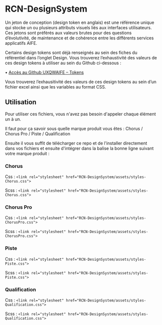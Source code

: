# RCN-DesignSystem
 
Un jeton de conception (design token en anglais) est une référence unique qui stocke un ou plusieurs attributs visuels liés aux interfaces utilisateurs. Ces jetons sont préférés aux valeurs brutes pour des questions d’évolutivité, de maintenance et de cohérence entre les différents services applicatifs AIFE.

Certains design tokens sont déjà renseignés au sein des fiches du référentiel dans l’onglet Design. Vous trouverez l’exhaustivité des valeurs de ces design tokens à utiliser au sein du Github ci-dessous :

• [Accès au Github UXQWAIFE – Tokens](https://github.com/UXQWAIFE/RCN-Tokens)

Vous trouverez l’exhausitivité des valeurs de ces design tokens au sein d’un fichier excel ainsi que les variables au format CSS.


## Utilisation 

Pour utiliser ces fichiers, vous n'avez pas besoin d'appeler chaque élément un à un. 

Il faut pour ça savoir sous quelle marque produit vous êtes : Chorus / Chorus Pro / Piste / Qualification

Ensuite il vous suffit de télécharger ce repo et de l'installer directement dans vos fichiers et ensuite d'intégrer dans la balise <head> la bonne ligne suivant votre marque produit : 

### Chorus

Css : 
`<link rel="stylesheet" href="RCN-DesignSystem/assets/styles-Chorus.css">`

Scss : 
`<link rel="stylesheet" href="RCN-DesignSystem/assets/styles-Chorus.css">`

### Chorus Pro

Css : 
`<link rel="stylesheet" href="RCN-DesignSystem/assets/styles-ChorusPro.css">`

Scss : 
`<link rel="stylesheet" href="RCN-DesignSystem/assets/styles-ChorusPro.css">`

### Piste

Css : 
`<link rel="stylesheet" href="RCN-DesignSystem/assets/styles-Piste.css">`

Scss : 
`<link rel="stylesheet" href="RCN-DesignSystem/assets/styles-Piste.css">`

### Qualification

Css : 
`<link rel="stylesheet" href="RCN-DesignSystem/assets/styles-Qualification.css">`

Scss : 
`<link rel="stylesheet" href="RCN-DesignSystem/assets/styles-Qualification.css">`